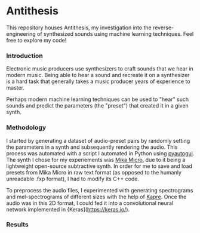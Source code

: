# Antithesis
This repository houses Antithesis, my investigation into the reverse-engineering of synthesized sounds using machine learning techniques. Feel free to explore my code!

### Introduction
Electronic music producers use synthesizers to craft sounds that we hear in modern music. Being able to hear a sound and recreate it on a synthesizer is a hard task that generally takes a music producer years of experience to master.

Perhaps modern machine learning techniques can be used to "hear" such sounds and predict the parameters (the "preset") that created it in a given synth.

### Methodology
I started by generating a dataset of audio-preset pairs by randomly setting the parameters in a synth and subsequently rendering the audio. This process was automated with a script I automated in Python using [pyautogui](https://github.com/asweigart/pyautogui). The synth I chose for my experiements was [Mika Micro](https://tesselode.itch.io/mika-micro), due to it being a lightweight open-source subtractive synth. In order for me to save and load presets from Mika Micro in raw text format (as opposed to the humanly unreadable .fxp format), I had to modify its C++ code.

To preprocess the audio files, I experimented with generating spectrograms and mel-spectrograms of different sizes with the help of [Kapre](https://github.com/keunwoochoi/kapre). Once the audio was in this 2D format, I could fed it into a convolutional neural network implemented in {Keras](https://keras.io/).

### Results



